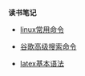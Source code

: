 

<!--docs/_sidebar.md-->

 **读书笔记**

+ [linux常用命令](linux常用命令)

+ [谷歌高级搜索命令](GoogleAdvancedSearching)

+ [latex基本语法](LatexMath基本语法)

  

